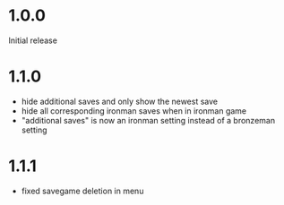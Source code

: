 # 1.0.0
Initial release

# 1.1.0
- hide additional saves and only show the newest save
- hide all corresponding ironman saves when in ironman game
- "additional saves" is now an ironman setting instead of a bronzeman setting
# 1.1.1
- fixed savegame deletion in menu